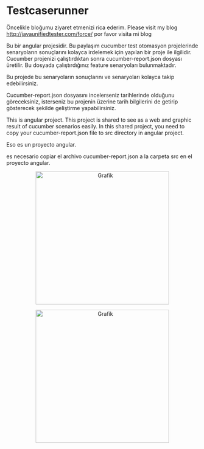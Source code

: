 # Testcaserunner
Öncelikle bloğumu ziyaret etmenizi rica ederim.
Please visit my blog http://javaunifiedtester.com/force/
por favor visita mi blog

Bu bir angular projesidir.
Bu paylaşım cucumber test otomasyon projelerinde senaryoların sonuçlarını
 kolayca irdelemek için yapılan bir proje ile ilgilidir.
Cucumber projenizi çalıştırdıktan sonra cucumber-report.json dosyası üretilir.
Bu dosyada çalıştırdığınız feature senaryoları bulunmaktadır.

Bu projede bu senaryoların sonuçlarını ve senaryoları kolayca takip edebilirsiniz.

Cucumber-report.json dosyasını incelerseniz tarihlerinde olduğunu göreceksiniz, isterseniz bu projenin
üzerine tarih bilgilerini de getirip gösterecek şekilde geliştirme yapabilirsiniz.

This is angular project.
This project is shared to see as a web and graphic result of cucumber scenarios easily.
In this shared project, you need to copy your cucumber-report.json file to src directory in angular project.


Eso es un proyecto angular.

es necesario copiar el archivo cucumber-report.json a la carpeta src en el proyecto angular.


 <p align="center">
  <img src="http://javaunifiedtester.com/force/public/grafik.PNG" width="350" title="Grafik">
</p>
 <p align="center">
  <img src="http://javaunifiedtester.com/force/public/grafik2.PNG" width="350" title="Grafik">
</p>
